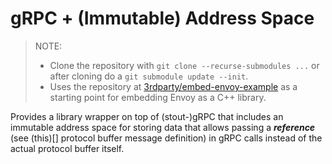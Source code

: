 # gRPC + (Immutable) Address Space

> NOTE:
> * Clone the repository with `git clone --recurse-submodules ...` or
> after cloning do a `git submodule update --init`.
> * Uses the repository at
> [3rdparty/embed-envoy-example](https://github.com/3rdparty/embed-envoy-example)
> as a starting point for embedding Envoy as a C++ library.

Provides a library wrapper on top of (stout-)gRPC that includes an
immutable address space for storing data that allows passing a
***reference*** (see (this)[] protocol buffer message definition) in
gRPC calls instead of the actual protocol buffer itself.
